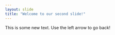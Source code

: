 ```yaml
---
layout: slide
title: "Welcome to our second slide!"
---
```

This is some new text.
Use the left arrow to go back!
